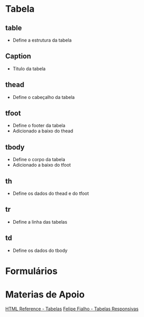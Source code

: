 # Tabela

## table

  - Define a estrutura da tabela

## Caption

  - Titulo da tabela

## thead

  - Define o cabeçalho da tabela

## tfoot

  - Define o footer da tabela
  - Adicionado a baixo do thead

## tbody

  - Define o corpo da tabela
  - Adicionado a baixo do tfoot

## th

  - Define os dados do thead e do tfoot

## tr

  - Define a linha das tabelas

## td

  - Define os dados do tbody

# Formulários




# Materias de Apoio

[HTML Reference - Tabelas](https://htmlreference.io/tables/)
[Felipe Fialho - Tabelas Responsivas](https://www.felipefialho.com/blog/tutorial-tabela-responsiva/)